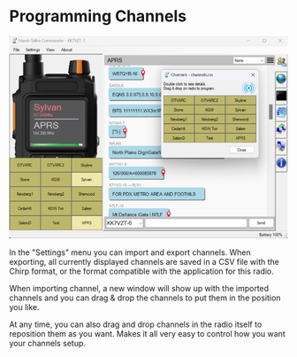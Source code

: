 # Programming Channels

![image](https://github.com/Ylianst/HTCommander/blob/main/docs/images/ht-channels.png?raw=true)

In the "Settings" menu you can import and export channels. When exporting, all currently displayed channels are saved in a CSV file with the Chirp format, or the format compatible with the application for this radio.

When importing channel, a new window will show up with the imported channels and you can drag & drop the channels to put them in the position you like.

At any time, you can also drag and drop channels in the radio itself to reposition them as you want. Makes it all very easy to control how you want your channels setup.